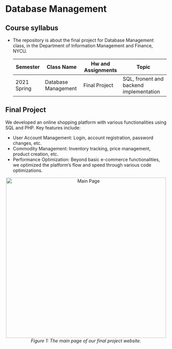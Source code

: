 # Database Management

## Course syllabus
  - The repository is about the final project for Database Management class, in the Department of Information Management and Finance, NYCU.
  
    | Semester | Class Name | Hw and Assignments | Topic |
    | --- | --- | --- | --- |
    | 2021 Spring | Database Management | Final Project | SQL, fronent and backend implementation |


## Final Project
We developed an online shopping platform with various functionalities using SQL and PHP. Key features include:

- User Account Management: Login, account registration, password changes, etc.
- Commodity Management: Inventory tracking, price management, product creation, etc.
- Performance Optimization: Beyond basic e-commerce functionalities, we optimized the platform’s flow and speed through various code optimizations.


<p align="center">
  <img src="path/to/image.png" alt="Main Page" width="500">
  <br>
  <em>Figure 1: The main page of our final project website.</em>
</p>

